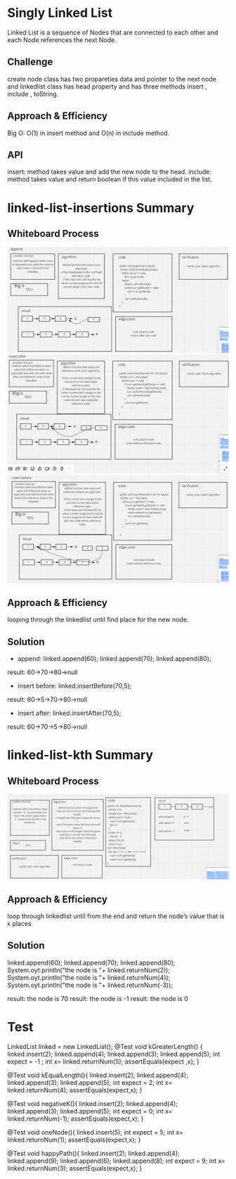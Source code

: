 # Singly Linked List
<!-- Short summary or background information -->
Linked List is a sequence of Nodes that are connected to each other and each Node references the next Node.

## Challenge
<!-- Description of the challenge -->

create node class has two propareties data and pointer to the next node and linkedlist class has head property and has three methods insert , include , toString.


## Approach & Efficiency
<!-- What approach did you take? Why? What is the Big O space/time for this approach? -->
Big O: O(1) in insert method and O(n) in include method.
## API
<!-- Description of each method publicly available to your Linked List -->
insert: method takes value and add the new node to the head.
include: method takes value and return boolean if this value included in the list.

# linked-list-insertions Summary
<!-- Description of the challenge -->

## Whiteboard Process
<!-- Embedded whiteboard image -->
![](lib/src/main/resources/appendLinkedlist.PNG)
![](lib/src/main/resources/insertAfter.PNG)
![](lib/src/main/resources/insertBefore.PNG)


## Approach & Efficiency
<!-- What approach did you take? Why? What is the Big O space/time for this approach? -->
looping through the linkedlist until find place for the new node.

## Solution
<!-- Show how to run your code, and examples of it in action -->
- append:
  linked.append(60);
  linked.append(70);
  linked.append(80);
  
result: 60->70->80->null

- insert before:
  linked.insertBefore(70,5); 
  
 result: 60->5->70->80->null

- insert after:
  linked.insertAfter(70,5);

result: 60->70->5->80->null

# linked-list-kth Summary
<!-- Description of the challenge -->

## Whiteboard Process
<!-- Embedded whiteboard image -->
![](lib/src/main/resources/returnnum.PNG)

## Approach & Efficiency
<!-- What approach did you take? Why? What is the Big O space/time for this approach? -->
loop through linkedlist until from the end and return the node’s value that is `k` places


## Solution
<!-- Show how to run your code, and examples of it in action -->

linked.append(60);
linked.append(70);
linked.append(80);
System.oyt.println("the node is "+ linked.returnNum(2));
System.oyt.println("the node is "+ linked.returnNum(4));
System.oyt.println("the node is "+ linked.returnNum(-3));


result: the node is 70
result: the node is -1
result: the node is 0

# Test

LinkedList linked = new LinkedList();
@Test void kGreaterLength() {
linked.insert(2);
linked.append(4);
linked.append(3);
linked.append(5);
int expect = -1 ;
int x=  linked.returnNum(5);
assertEquals(expect ,x);
}

@Test void kEqualLength(){
linked.insert(2);
linked.append(4);
linked.append(3);
linked.append(5);
int expect = 2;
int x=  linked.returnNum(4);
assertEquals(expect,x);
}

@Test void negativeK(){
linked.insert(2);
linked.append(4);
linked.append(3);
linked.append(5);
int expect = 0;
int x=  linked.returnNum(-1);
assertEquals(expect,x);
}

@Test void oneNode(){
linked.insert(5);
int expect = 5;
int x=  linked.returnNum(1);
assertEquals(expect,x);
}

@Test void happyPath(){
linked.insert(2);
linked.append(4);
linked.append(9);
linked.append(6);
linked.append(8);
int expect = 9;
int x=  linked.returnNum(3);
assertEquals(expect,x);
}




